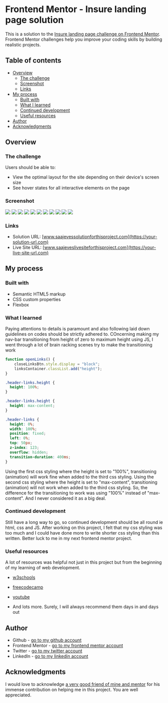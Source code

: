 # Frontend Mentor - Insure landing page solution

This is a solution to the [Insure landing page challenge on Frontend Mentor](https://www.frontendmentor.io/challenges/insure-landing-page-uTU68JV8). Frontend Mentor challenges help you improve your coding skills by building realistic projects. 

## Table of contents

- [Overview](#overview)
  - [The challenge](#the-challenge)
  - [Screenshot](#screenshot)
  - [Links](#links)
- [My process](#my-process)
  - [Built with](#built-with)
  - [What I learned](#what-i-learned)
  - [Continued development](#continued-development)
  - [Useful resources](#useful-resources)
- [Author](#author)
- [Acknowledgments](#acknowledgments)



## Overview

### The challenge

Users should be able to:

- View the optimal layout for the site depending on their device's screen size
- See hover states for all interactive elements on the page

### Screenshot

![](fullscreen1.png)
![](fullscreen2.png)
![](fullscreen3.png)
![](mobile1.png)
![](mobile-nav.png)
![](mobile2.png)
![](mobile3.png)
![](mobile4.png)
![](mobile5.png)
![](mobile6.png)
![](mobile7.png)



### Links

- Solution URL: [www.saajevessolutionforthisproject.com](https://your-solution-url.com)
- Live Site URL: [www.saajeveslivesiteforthisproject.com](https://your-live-site-url.com)

## My process

### Built with

- Semantic HTML5 markup
- CSS custom properties
- Flexbox


### What I learned

Paying attentions to details is paramount and also following laid down guidelines on codes should be strictly adhered to. COncerning making my nav-bar transitioning from height of zero to maximum height using JS, I went through a lot of brain racking scenes try to make the transitioning work

```js
function openLinks() {
    closeLinksBtn.style.display = "block";
    linksContainer.classList.add("height");
}
```

```css
.header-links.height {
  height: 100%;
}
```

```css
.header-links.height {
  height: max-content;
}
```
```css
.header-links {
  height: 0%;
  width: 100%;
  position: fixed;
  left: 0%;
  top: 50px;
  z-index: 123;
  overflow: hidden;
  transition-duration: 400ms;
}
```
Using the first css styling where the height is set to "100%", transitioning (animation) will work fine when added to the third css styling.
Using the second css styling where the height is set to "max-content", transitioning (animation) will not work when added to the third css styling.
So, the difference for the transitioning to work was using "100%" instead of "max-content". And I never considered it as a big deal.



### Continued development

Still have a long way to go, so continued development should be all round ie html, css and JS. After working on this project, I felt that my css styling was too much and I could have done more to write shorter css styling than this written. Better luck to me in my next frontend mentor project.

### Useful resources

A lot of resources was helpful not just in this project but from the beginning of my learning of web development.
- [w3schools](https://www.w3schools.com) 

- [freecodecamp](https://www.freecodecamp.com)

- [youtube](https://www.youtube.com)

- And lots more. Surely, I will always recommend them days in and days out



## Author

- Github - [go to my github account](https://github.com/SAAJEVES)
- Frontend Mentor - [go to my frontend mentor account](https://www.frontendmentor.io/profile/SAAJEVES)
- Twitter - [go to my twitter account](https://www.twitter.com/saajeves)
- LinkedIn - [go to my linkedin account](https://www.linkedin.com/in/samuel-ajagun-020283150)


## Acknowledgments

I would love to acknowledge [a very good friend of mine and mentor](https://github.com/wisdomosara) for his immense contribution on helping me in this project. You are well appreciated.